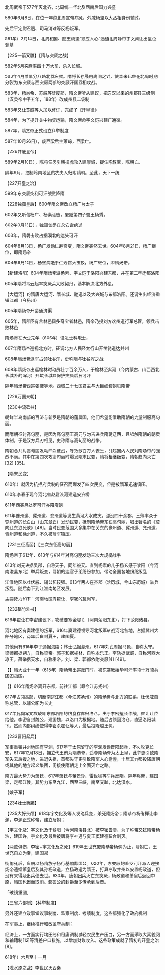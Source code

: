北周武帝于577年灭北齐，北周统一华北及西南后国力兴盛

580年6月8日，在位一年的北周宣帝病死，外戚杨坚以大丞相身份辅政。

先后平定尉迟迥、司马消难等反杨叛军。

581年）2月14日，北周相国、随王杨坚“顺应人心”逼迫北周静帝宇文阐让出皇位登基



【225一箭双雕】【隋与突厥之战】

582年5月突厥率四十万大军，杀入长城。

583年4月隋军分八路北伐突厥。隋将长孙晟用离间之计，使本来已经在北周时期分裂为东突厥与西突厥两部的突厥汗国互相攻战。

583年，杨尚希、苏威等请废郡，隋文帝听从建议，把东汉以来的州郡县三级制（汉灵帝中平五年，188年）改成州县二级制

583年又让苏威等人加以修订，完成了《开皇律》

584年，为了提升关中物资运输，隋文帝命宇文恺兴建广通渠。

587年，隋文帝正式设立科举制度

587年10月26日），废西梁后主萧琮，西梁亡。

【226井底皇帝】

589年2月10日），陈将任忠引韩擒虎攻入建康城，捉住陈叔宝，陈朝亡。

隔年9月，控制岭南地区的冼夫人归附隋朝。至此，天下一统

【227开皇之治】

599年东突厥突利可汗战败降隋

【228独孤皇后】600年隋文帝改立杨广为太子

602年又听信杨广、杨素诬告，废黜第四子蜀王杨秀。

602年9月15日），独孤伽罗在永安宫病逝

603年，隋朝击败占据漠北的达头可汗

604年8月13日，杨广发动仁寿宫变，隋文帝突然去世。604年8月21日，杨广继位，即隋炀帝

604年8月13日，杨坚病逝于仁寿宫大宝殿，杨广继位，即隋炀帝。

【新建洛阳】604年隋炀帝派杨素、宇文恺于洛阳兴建东都，并在第二年迁都洛阳

605年隋将韦云起率突厥兵大败契丹，基本解决北方外患。

【大运河】的隋唐大运河、隋长城、驰道以及大兴城与东都洛阳。还诞生出经济重镇江都（今扬州）

605年隋炀帝开凿通济渠

605年，隋群臣有言林邑国多奇宝者林邑，隋帝乃授刘方欢州道行军总管，领兵击败林邑

隋炀帝在大业元年（605年）设进士科取士，

607年隋炀帝巡视北方时，征调北方人民经太行山开凿驰道达并州



608年隋炀帝派军占领吐谷浑，史称隋与吐谷浑之战

608年隋炀帝出巡榆林时动员壮丁百余万人，于榆林至紫河（今内蒙古、山西西北长城外的浑河）开筑长城以保护突厥启民可汗

隔年隋炀帝西巡张掖等地。西域二十七国君主与大臣纷纷朝见隋帝

【229万国来朝】

【230中流砥柱】

朝鲜半岛南部的百济与新罗是隋朝的藩属国，他们希望能借助隋朝的力量制服高句丽。

而隋朝征讨高句丽，是因为高句丽王高元与勿吉进兵隋朝辽西，且牴触隋朝的朝贡体制，于是双方兵刃相见，史称隋与高句丽的战争。

隋朝总共对高句丽发动四次征战，导致数百万人丧生，引起国内人民对隋炀帝的强烈不满。其中在第四次攻高句丽时爆发隋末民变，隋将相继叛变，隋朝趋向灭亡[32] [35]。

【隋末民变】

610年）就因为抗拒府兵制的征召而爆发了四次民变，但是被隋军迅速镇压。

610年李春于现今河北省赵县洨河建造安济桥

611年西突厥处罗可汗亦降隋朝

611年豫州道、冀州道、兖州道等发生黄河大水成灾，漂没四十余郡，王薄率众于兖州道的长白山（山东章丘）发动民变，抵制隋炀帝东征高句丽，唱出著名的《莫向辽东浪死歌》[48]。当时民变范围大多集中在关东的豫州道、冀州道、兖州道、青州道和徐州道，不久被隋军镇压。



【231三征高丽】【三次东征高句丽】

隋炀帝于612年、613年与614年对高句丽发动三次大规模战争



613年刘元进据吴郡，自称天子，同年被灭。直到杨素的儿子杨玄感于黎阳（今河南浚县东北）举兵叛变，隋朝的达官子弟纷纷参加，带动全国各地纷纷叛乱

江淮地区以杜伏威、辅公祏较强。613年两人在齐郡（治历城，今山东历城）举兵叛乱，随后南下到江淮南地区发展。

主要势力如下：河南地区有翟让、李密的瓦岗军。

【232罄竹难书】

616年翟让在李密建议下，攻破要塞金堤关（河南荥阳东北），打下荥阳诸县。

河北地区有窦建德的叛军，616年窦建德领导河北叛军转战河北各地，占据冀州大部分地区，两年后自封夏王，建国夏。

其他尚有616年李子通据海陵；林士弘据虔州。617年刘武周据马邑，自称太守。梁师都据朔方，自称梁帝。郭子和据榆林，自称永乐王。李轨据武威，自称河西大凉王。薛举据天水，自称秦帝。刘、梁、郭都依附突厥[4] [49]。

【】隋大业十一年（615年）隋炀帝出巡雁门时，被东突厥始毕可汗率领十万骑兵团团包围。

【】616年隋炀帝离开东都，前往江都（即今江苏扬州）

617年占领高邮，切断南逃江都（今江苏扬州）的隋炀帝与北方的联系。杜伏威自称总管，以辅公祏为长史

617年瓦岗军又攻破距东都洛阳的粮食存库兴洛仓。由于李密擅长作战，翟让让位给他。李密自封魏公，建国魏，以洛口为根据地。随后占领回洛仓，直逼洛阳城下。然而内部纠纷使得李密杀翟让等人，最后投降越王侗。

【233晋阳起兵】

军事重镇并州地区有李渊，617年于太原留守的李渊发动晋阳起兵，不久攻克长安，617年12月18日，拥立代王侑为隋恭帝，遥尊隋炀帝为太上皇，此举更引致隋军失去后援之地，进退失据，首都失守更引致隋军人心惶惶，十居其九都投降唐朝或其他的地方起义集团，间接使隋朝走上全面灭亡之路。

南方最大势力为萧铣，617年萧铣与董景珍、雷世猛等举兵反隋。隔年称帝，建国梁，定都江陵。其势力东至九江，西至三峡，南至交趾，北达汉水。

【娘子军】

【234壮士断腕】

【235大好头颅】618年宇文化及等人发动兵变，杀死隋炀帝；隋恭帝杨侑禅让李渊，李渊正式称帝，建立唐朝；

【宇文化及】宇文化及于黎阳（今河南浚县北）被李密击溃，为了称帝又弑隋帝杨浩，建国许。宇文化及最后被唐将李神通与夏王窦建德联合剿灭。



【两败俱伤，李密+宇文化及之死】619年王世充废隋恭帝杨侗为止，隋朝亡，王世充自立为帝，建国郑

杨侑死后，唐朝以杨侑族子杨行基嗣酅国公。620年，东突厥的处罗可汗派人迎接炀帝遗孀萧皇后及其孙杨政道，立杨政道为隋王，打算夺取并州以安置杨政道，但没有来得及出兵便去世。630年，唐朝出兵灭亡东突厥，杨政道和萧皇后返回中原，隋国也因而取消。酅国公的封爵至少传承到后晋。

「破镜重圆」



【三省六部制】【科举制度】

另外还建立政事堂议事制度、监察制度、考绩制度，这些都强化了政府机制

在军事上，继续推行和改革府兵制；

经济上，一方面实行均田制和租庸调制减轻农民生产压力，另一方面采取大索貌阅和输籍制[12]等清差户口措施，以增加财政收入。这些政策成就了隋初的开皇之治[8]。



618年）六月至十一月

【浅水原之战】李世民灭西秦

